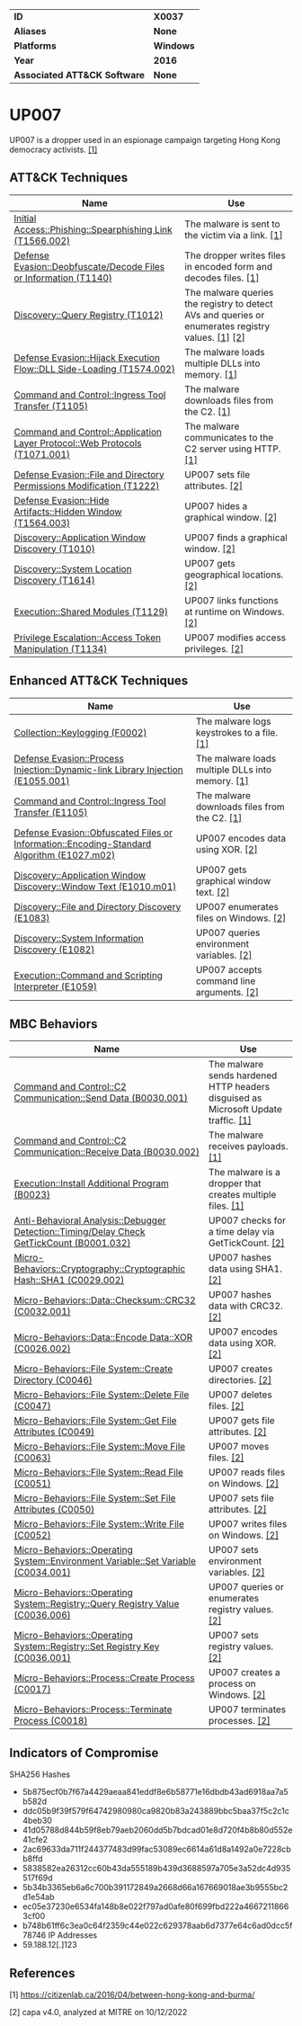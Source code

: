 <table>
<tr>
<td><b>ID</b></td>
<td><b>X0037</b></td>
</tr>
<tr>
<td><b>Aliases</b></td>
<td><b>None</b></td>
</tr>
<tr>
<td><b>Platforms</b></td>
<td><b>Windows</b></td>
</tr>
<tr>
<td><b>Year</b></td>
<td><b>2016</b></td>
</tr>
<tr>
<td><b>Associated ATT&CK Software</b></td>
<td><b>None</b></td>
</tr>
</table>


# UP007

UP007 is a dropper used in an espionage campaign targeting Hong Kong democracy activists. [[1]](#1)


## ATT&CK Techniques

|Name|Use|
|---|---|
|[Initial Access::Phishing::Spearphishing Link (T1566.002)](https://attack.mitre.org/techniques/T1566/002/)|The malware is sent to the victim via a link. [[1]](#1)|
|[Defense Evasion::Deobfuscate/Decode Files or Information (T1140)](https://attack.mitre.org/techniques/T1140/)|The dropper writes files in encoded form and decodes files. [[1]](#1)|
|[Discovery::Query Registry (T1012)](https://attack.mitre.org/techniques/T1012/)|The malware queries the registry to detect AVs and queries or enumerates registry values. [[1]](#1) [[2]](#2)|
|[Defense Evasion::Hijack Execution Flow::DLL Side-Loading (T1574.002)](https://attack.mitre.org/techniques/T1574/002/)|The malware loads multiple DLLs into memory. [[1]](#1)|
|[Command and Control::Ingress Tool Transfer (T1105)](https://attack.mitre.org/techniques/T1105/)|The malware downloads files from the C2. [[1]](#1)|
|[Command and Control::Application Layer Protocol::Web Protocols (T1071.001)](https://attack.mitre.org/techniques/T1071/001/)|The malware communicates to the C2 server using HTTP. [[1]](#1)|
|[Defense Evasion::File and Directory Permissions Modification (T1222)](https://attack.mitre.org/techniques/T1222)|UP007 sets file attributes. [[2]](#2)|
|[Defense Evasion::Hide Artifacts::Hidden Window (T1564.003)](https://attack.mitre.org/techniques/T1564/003)|UP007 hides a graphical window. [[2]](#2)|
|[Discovery::Application Window Discovery (T1010)](https://attack.mitre.org/techniques/T1010)|UP007 finds a graphical window. [[2]](#2)|
|[Discovery::System Location Discovery (T1614)](https://attack.mitre.org/techniques/T1614)|UP007 gets geographical locations. [[2]](#2)|
|[Execution::Shared Modules (T1129)](https://attack.mitre.org/techniques/T1129)|UP007 links functions at runtime on Windows. [[2]](#2)|
|[Privilege Escalation::Access Token Manipulation (T1134)](https://attack.mitre.org/techniques/T1134)|UP007 modifies access privileges. [[2]](#2)|


## Enhanced ATT&CK Techniques

|Name|Use|
|---|---|
|[Collection::Keylogging (F0002)](../collection/keylogging.md)|The malware logs keystrokes to a file. [[1]](#1)|
|[Defense Evasion::Process Injection::Dynamic-link Library Injection (E1055.001)](../defense-evasion/process-injection.md)|The malware loads multiple DLLs into memory. [[1]](#1)|
|[Command and Control::Ingress Tool Transfer (E1105)](../command-and-control/ingress-tool-transfer.md)|The malware downloads files from the C2. [[1]](#1)|
|[Defense Evasion::Obfuscated Files or Information::Encoding-Standard Algorithm (E1027.m02)](../defense-evasion/obfuscated-files-or-information.md)|UP007 encodes data using XOR. [[2]](#2)|
|[Discovery::Application Window Discovery::Window Text (E1010.m01)](../discovery/application-window-discovery.md)|UP007 gets graphical window text. [[2]](#2)|
|[Discovery::File and Directory Discovery (E1083)](../discovery/file-and-directory-discovery.md)|UP007 enumerates files on Windows. [[2]](#2)|
|[Discovery::System Information Discovery (E1082)](../discovery/system-information-discovery.md)|UP007 queries environment variables. [[2]](#2)|
|[Execution::Command and Scripting Interpreter (E1059)](../execution/command-and-scripting-interpreter.md)|UP007 accepts command line arguments. [[2]](#2)|


## MBC Behaviors

|Name|Use|
|---|---|
|[Command and Control::C2 Communication::Send Data (B0030.001)](../command-and-control/c2-communication.md)|The malware sends hardened HTTP headers disguised as Microsoft Update traffic. [[1]](#1)|
|[Command and Control::C2 Communication::Receive Data (B0030.002)](../command-and-control/c2-communication.md)|The malware receives payloads. [[1]](#1)|
|[Execution::Install Additional Program (B0023)](../execution/install-additional-program.md)|The malware is a dropper that creates multiple files. [[1]](#1)|
|[Anti-Behavioral Analysis::Debugger Detection::Timing/Delay Check GetTickCount (B0001.032)](../anti-behavioral-analysis/debugger-detection.md)|UP007 checks for a time delay via GetTickCount. [[2]](#2)|
|[Micro-Behaviors::Cryptography::Cryptographic Hash::SHA1 (C0029.002)](../micro-behaviors/cryptography/cryptographic-hash.md)|UP007 hashes data using SHA1. [[2]](#2)|
|[Micro-Behaviors::Data::Checksum::CRC32 (C0032.001)](../micro-behaviors/data/checksum.md)|UP007 hashes data with CRC32. [[2]](#2)|
|[Micro-Behaviors::Data::Encode Data::XOR (C0026.002)](../micro-behaviors/data/encode-data.md)|UP007 encodes data using XOR. [[2]](#2)|
|[Micro-Behaviors::File System::Create Directory (C0046)](../micro-behaviors/file-system/create-directory.md)|UP007 creates directories. [[2]](#2)|
|[Micro-Behaviors::File System::Delete File (C0047)](../micro-behaviors/file-system/delete-file.md)|UP007 deletes files. [[2]](#2)|
|[Micro-Behaviors::File System::Get File Attributes (C0049)](../micro-behaviors/file-system/get-file-attributes.md)|UP007 gets file attributes. [[2]](#2)|
|[Micro-Behaviors::File System::Move File (C0063)](../micro-behaviors/file-system/move-file.md)|UP007 moves files. [[2]](#2)|
|[Micro-Behaviors::File System::Read File (C0051)](../micro-behaviors/file-system/read-file.md)|UP007 reads files on Windows. [[2]](#2)|
|[Micro-Behaviors::File System::Set File Attributes (C0050)](../micro-behaviors/file-system/set-file-attributes.md)|UP007 sets file attributes. [[2]](#2)|
|[Micro-Behaviors::File System::Write File (C0052)](../micro-behaviors/file-system/writes-file.md)|UP007 writes files on Windows. [[2]](#2)|
|[Micro-Behaviors::Operating System::Environment Variable::Set Variable (C0034.001)](../micro-behaviors/operating-system/environment-variable.md)|UP007 sets environment variables. [[2]](#2)|
|[Micro-Behaviors::Operating System::Registry::Query Registry Value (C0036.006)](../micro-behaviors/operating-system/registry.md)|UP007 queries or enumerates registry values. [[2]](#2)|
|[Micro-Behaviors::Operating System::Registry::Set Registry Key (C0036.001)](../micro-behaviors/operating-system/registry.md)|UP007 sets registry values. [[2]](#2)|
|[Micro-Behaviors::Process::Create Process (C0017)](../micro-behaviors/process/create-process.md)|UP007 creates a process on Windows. [[2]](#2)|
|[Micro-Behaviors::Process::Terminate Process (C0018)](../micro-behaviors/process/terminate-process.md)|UP007 terminates processes. [[2]](#2)|


## Indicators of Compromise

SHA256 Hashes
- 5b875ecf0b7f67a4429aeaa841eddf8e6b58771e16dbdb43ad6918aa7a5b582d
- ddc05b9f39f579f64742980980ca9820b83a243889bbc5baa37f5c2c1c4beb30
- 41d05788d844b59f8eb79aeb2060dd5b7bdcad01e8d720f4b8b80d552e41cfe2
- 2ac69633da711f244377483d99fac53089ec6614a61d8a1492a0e7228cbb8ffd
- 5838582ea26312cc60b43da555189b439d3688597a705e3a52dc4d935517f69d
- 5b34b3365eb6a6c700b391172849a2668d66a167669018ae3b9555bc2d1e54ab
- ec05e37230e6534fa148b8e022f797ad0afe80f699fbd222a46672118663cf00
- b748b61ff6c3ea0c64f2359c44e022c629378aab6d7377e64c6ad0dcc5f78746
IP Addresses
- 59.188.12[.]123

## References

<a name="1">[1]</a> https://citizenlab.ca/2016/04/between-hong-kong-and-burma/

<a name="2">[2]</a> capa v4.0, analyzed at MITRE on 10/12/2022


